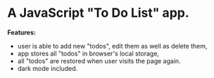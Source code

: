 # A JavaScript "To Do List" app.

**Features:**

- user is able to add new "todos", edit them as well as delete them,
- app stores all "todos" in browser's local storage,
- all "todos" are restored when user visits the page again.
- dark mode included.

